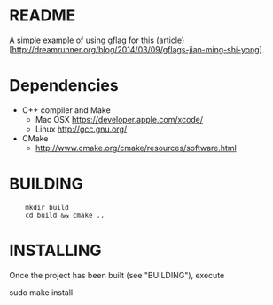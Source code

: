 README
======
A simple example of using gflag for this (article)[http://dreamrunner.org/blog/2014/03/09/gflags-jian-ming-shi-yong].


Dependencies
============

  * C++ compiler and Make
    - Mac OSX https://developer.apple.com/xcode/
    - Linux   http://gcc.gnu.org/
  * CMake
    - http://www.cmake.org/cmake/resources/software.html

BUILDING
========

        mkdir build
        cd build && cmake ..
                

INSTALLING
==========

 Once the project has been built (see "BUILDING"), execute
 
 sudo make install


